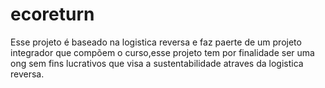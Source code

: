 # ecoreturn

Esse projeto é baseado na logistica reversa e faz paerte de um projeto integrador que compõem o curso,esse projeto tem por finalidade ser uma ong sem fins lucrativos que visa a sustentabilidade atraves da logistica reversa.
